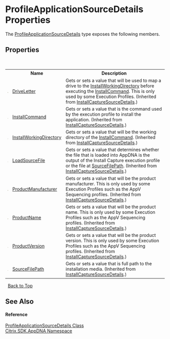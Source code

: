 # ProfileApplicationSourceDetails Properties
 

The <a href="T_Citrix_SDK_AppDNA_ProfileApplicationSourceDetails">ProfileApplicationSourceDetails</a> type exposes the following members.


## Properties
&nbsp;<table><tr><th></th><th>Name</th><th>Description</th></tr><tr><td>![Public property](media/pubproperty.gif "Public property")</td><td><a href="P_Citrix_SDK_AppDNA_InstallCaptureSourceDetails_DriveLetter">DriveLetter</a></td><td>
Gets or sets a value that will be used to map a drive to the <a href="P_Citrix_SDK_AppDNA_InstallCaptureSourceDetails_InstallWorkingDirectory">InstallWorkingDirectory</a> before executing the <a href="P_Citrix_SDK_AppDNA_InstallCaptureSourceDetails_InstallCommand">InstallCommand</a>. This is only used by some Execution Profiles.
 (Inherited from <a href="T_Citrix_SDK_AppDNA_InstallCaptureSourceDetails">InstallCaptureSourceDetails</a>.)</td></tr><tr><td>![Public property](media/pubproperty.gif "Public property")</td><td><a href="P_Citrix_SDK_AppDNA_InstallCaptureSourceDetails_InstallCommand">InstallCommand</a></td><td>
Gets or sets a value that is the command used by the execution profile to install the application.
 (Inherited from <a href="T_Citrix_SDK_AppDNA_InstallCaptureSourceDetails">InstallCaptureSourceDetails</a>.)</td></tr><tr><td>![Public property](media/pubproperty.gif "Public property")</td><td><a href="P_Citrix_SDK_AppDNA_InstallCaptureSourceDetails_InstallWorkingDirectory">InstallWorkingDirectory</a></td><td>
Gets or sets a value that will be the working directory of the <a href="P_Citrix_SDK_AppDNA_InstallCaptureSourceDetails_InstallCommand">InstallCommand</a>.
 (Inherited from <a href="T_Citrix_SDK_AppDNA_InstallCaptureSourceDetails">InstallCaptureSourceDetails</a>.)</td></tr><tr><td>![Public property](media/pubproperty.gif "Public property")</td><td><a href="P_Citrix_SDK_AppDNA_InstallCaptureSourceDetails_LoadSourceFile">LoadSourceFile</a></td><td>
Gets or sets a value that determines whether the file that is loaded into AppDNA is the output of the Install Capture execution profile or the file at <a href="P_Citrix_SDK_AppDNA_InstallCaptureSourceDetails_SourceFilePath">SourceFilePath</a>.
 (Inherited from <a href="T_Citrix_SDK_AppDNA_InstallCaptureSourceDetails">InstallCaptureSourceDetails</a>.)</td></tr><tr><td>![Public property](media/pubproperty.gif "Public property")</td><td><a href="P_Citrix_SDK_AppDNA_InstallCaptureSourceDetails_ProductManufacturer">ProductManufacturer</a></td><td>
Gets or sets a value that will be the product manufacturer. This is only used by some Execution Profiles such as the AppV Sequencing profiles.
 (Inherited from <a href="T_Citrix_SDK_AppDNA_InstallCaptureSourceDetails">InstallCaptureSourceDetails</a>.)</td></tr><tr><td>![Public property](media/pubproperty.gif "Public property")</td><td><a href="P_Citrix_SDK_AppDNA_InstallCaptureSourceDetails_ProductName">ProductName</a></td><td>
Gets or sets a value that will be the product name. This is only used by some Execution Profiles such as the AppV Sequencing profiles.
 (Inherited from <a href="T_Citrix_SDK_AppDNA_InstallCaptureSourceDetails">InstallCaptureSourceDetails</a>.)</td></tr><tr><td>![Public property](media/pubproperty.gif "Public property")</td><td><a href="P_Citrix_SDK_AppDNA_InstallCaptureSourceDetails_ProductVersion">ProductVersion</a></td><td>
Gets or sets a value that will be the product version. This is only used by some Execution Profiles such as the AppV Sequencing profiles.
 (Inherited from <a href="T_Citrix_SDK_AppDNA_InstallCaptureSourceDetails">InstallCaptureSourceDetails</a>.)</td></tr><tr><td>![Public property](media/pubproperty.gif "Public property")</td><td><a href="P_Citrix_SDK_AppDNA_InstallCaptureSourceDetails_SourceFilePath">SourceFilePath</a></td><td>
Gets or sets a value that is full path to the installation media.
 (Inherited from <a href="T_Citrix_SDK_AppDNA_InstallCaptureSourceDetails">InstallCaptureSourceDetails</a>.)</td></tr></table>&nbsp;
<a href="#profileapplicationsourcedetails-properties">Back to Top</a>

## See Also


#### Reference
<a href="T_Citrix_SDK_AppDNA_ProfileApplicationSourceDetails">ProfileApplicationSourceDetails Class</a><br /><a href="N_Citrix_SDK_AppDNA">Citrix.SDK.AppDNA Namespace</a><br />